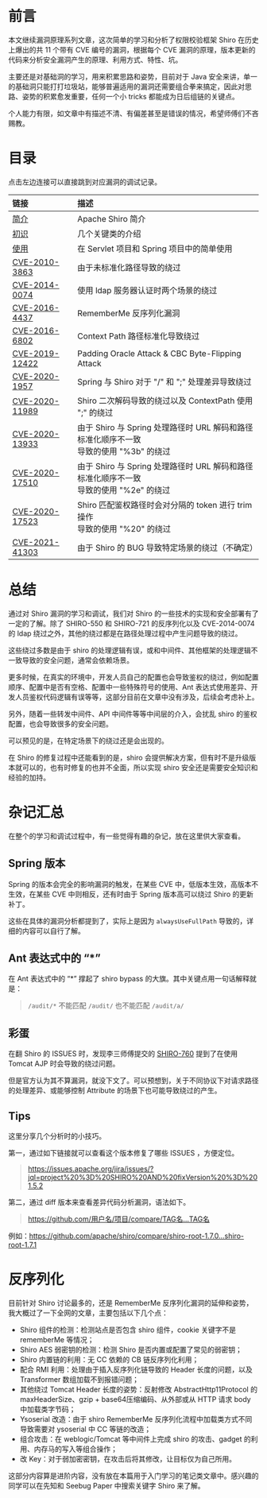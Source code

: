 # 前言

本文继续漏洞原理系列文章，这次简单的学习和分析了权限校验框架 Shiro 在历史上爆出的共 11 个带有 CVE 编号的漏洞，根据每个 CVE 漏洞的原理，版本更新的代码来分析安全漏洞产生的原理、利用方式、特性、坑。

主要还是对基础洞的学习，用来积累思路和姿势，目前对于 Java 安全来讲，单一的基础洞只能打打垃圾站，能够普遍适用的漏洞还需要组合拳来搞定，因此对思路、姿势的积累愈发重要，任何一个小 tricks 都能成为日后组链的关键点。

个人能力有限，如文章中有描述不清、有偏差甚至是错误的情况，希望师傅们不吝赐教。

# 目录

点击左边连接可以直接跳到对应漏洞的调试记录。

|   链接   |   描述   |
| :---------------- | :------------------------- |
|   [简介](https://su18.org/post/shiro-1/#%E7%AE%80%E4%BB%8B)   |   Apache Shiro 简介   |
|   [初识](https://su18.org/post/shiro-1/#%E5%88%9D%E8%AF%86)   |   几个关键类的介绍   |
|   [使用](https://su18.org/post/shiro-1/#%E4%BD%BF%E7%94%A8)   |   在 Servlet 项目和 Spring 项目中的简单使用   |
|   [CVE-2010-3863](https://su18.org/post/shiro-1/#cve-2010-3863)   |   由于未标准化路径导致的绕过   |
|   [CVE-2014-0074](https://su18.org/post/shiro-1/#cve-2014-0074)   |   使用 ldap 服务器认证时两个场景的绕过   |
|   [CVE-2016-4437](https://su18.org/post/shiro-2/#cve-2016-4437)   |   RememberMe 反序列化漏洞   |
|   [CVE-2016-6802](https://su18.org/post/shiro-2/#cve-2016-6802)   |   Context Path 路径标准化导致绕过   |
|   [CVE-2019-12422](https://su18.org/post/shiro-2/#cve-2019-12422)    |   Padding Oracle Attack & CBC Byte-Flipping Attack   |
|   [CVE-2020-1957](https://su18.org/post/shiro-3/#cve-2020-1957)   |   Spring 与 Shiro 对于 "/" 和 ";" 处理差异导致绕过   |
|   [CVE-2020-11989](https://su18.org/post/shiro-3/#cve-2020-11989)    |   Shiro 二次解码导致的绕过以及 ContextPath 使用 ";" 的绕过  |
|   [CVE-2020-13933](https://su18.org/post/shiro-3/#cve-2020-13933)   |   由于 Shiro 与 Spring 处理路径时 URL 解码和路径标准化顺序不一致<br>导致的使用 "%3b" 的绕过   |
|   [CVE-2020-17510](https://su18.org/post/shiro-4/#cve-2020-17510)   |   由于 Shiro 与 Spring 处理路径时 URL 解码和路径标准化顺序不一致<br>导致的使用 "%2e" 的绕过   |
|   [CVE-2020-17523](https://su18.org/post/shiro-4/#cve-2020-17523)   |   Shiro 匹配鉴权路径时会对分隔的 token 进行 trim 操作<br>导致的使用 "%20" 的绕过   |
|   [CVE-2021-41303](https://su18.org/post/shiro-4/#cve-2021-41303)   |   由于 Shiro 的 BUG 导致特定场景的绕过（不确定）   |


# 总结

通过对 Shiro 漏洞的学习和调试，我们对 Shiro 的一些技术的实现和安全部署有了一定的了解。除了 SHIRO-550 和 SHIRO-721 的反序列化以及 CVE-2014-0074 的 ldap 绕过之外，其他的绕过都是在路径处理过程中产生问题导致的绕过。

这些绕过多数是由于 shiro 的处理逻辑有误，或和中间件、其他框架的处理逻辑不一致导致的安全问题，通常会依赖场景。

更多时候，在真实的环境中，开发人员自己的配置也会导致鉴权的绕过，例如配置顺序、配置中是否有空格、配置中一些特殊符号的使用、Ant 表达式使用差异、开发人员鉴权代码逻辑有误等等，这部分目前在文章中没有涉及，后续会考虑补上。

另外，随着一些转发中间件、API 中间件等等中间层的介入，会扰乱 shiro 的鉴权配置，也会导致很多的安全问题。

可以预见的是，在特定场景下的绕过还是会出现的。

在 Shiro 的修复过程中还能看到的是，shiro 会提供解决方案，但有时不是升级版本就可以的，也有时修复的也并不全面，所以实现 shiro 安全还是需要安全知识和经验的加持。

# 杂记汇总

在整个的学习和调试过程中，有一些觉得有趣的杂记，放在这里供大家查看。

## Spring 版本

Spring 的版本会完全的影响漏洞的触发，在某些 CVE 中，低版本生效，高版本不生效，在某些 CVE 中则相反，还有时由于 Spring 版本高可以绕过 Shiro 的更新补丁。

这些在具体的漏洞分析都提到了，实际上是因为 `alwaysUseFullPath` 导致的，详细的内容可以自行了解。

## Ant 表达式中的 “*”

在 Ant 表达式中的 “*” 撑起了 shiro bypass 的大旗。其中关键点用一句话解释就是：
> `/audit/*` 不能匹配 `/audit/` 也不能匹配 `/audit/a/`

## 彩蛋

在翻 Shiro 的 ISSUES 时，发现李三师傅提交的 [SHIRO-760](https://issues.apache.org/jira/browse/SHIRO-760) 提到了在使用 Tomcat AJP 时会导致的绕过问题。

但是官方认为其不算漏洞，就没下文了。可以预想到，关于不同协议下对请求路径的处理差异、或能够控制 Attribute 的场景下也可能导致绕过的产生。


## Tips

这里分享几个分析时的小技巧。

第一，通过如下链接就可以查看这个版本修复了哪些 ISSUES ，方便定位。

> https://issues.apache.org/jira/issues/?jql=project%20%3D%20SHIRO%20AND%20fixVersion%20%3D%201.5.2

第二，通过 diff 版本来查看差异代码分析漏洞，语法如下。

> https://github.com/用户名/项目/compare/TAG名...TAG名

例如：https://github.com/apache/shiro/compare/shiro-root-1.7.0...shiro-root-1.7.1


# 反序列化

目前针对 Shiro 讨论最多的，还是 RememberMe 反序列化漏洞的延伸和姿势，我大概过了一下全网的文章，主要包括以下几个点：
- Shiro 组件的检测：检测站点是否包含 shiro 组件，cookie 关键字不是 rememberMe 等情况；
- Shiro AES 弱密钥的检测：检测 Shiro 是否内置或配置了常见的弱密钥；
- Shiro 内置链的利用：无 CC 依赖的 CB 链反序列化利用；
- 配合 RMI 利用：处理由于插入反序列化链导致的 Header 长度的问题，以及 Transformer 数组加载不到报错问题；
- 其他绕过 Tomcat Header 长度的姿势：反射修改 AbstractHttp11Protocol 的 maxHeaderSize、gzip + base64压缩编码、从外部或从 HTTP 请求 body 中加载类字节码；
- Ysoserial 改造：由于 shiro RememberMe 反序列化流程中加载类方式不同导致需要对 ysoserial 中 CC 等链的改造；
- 组合攻击：在 weblogic/Tomcat 等中间件上完成 shiro 的攻击、gadget 的利用、内存马的写入等组合操作；
- 改 Key：对于弱加密密钥，在攻击后将其修改，让目标仅为自己所用。

这部分内容算是进阶内容，没有放在本篇用于入门学习的笔记类文章中。感兴趣的同学可以在先知和 Seebug Paper 中搜索关键字 Shiro 来了解。
